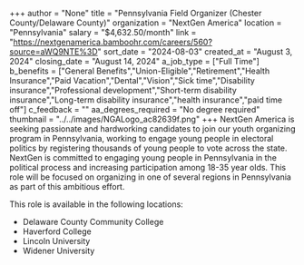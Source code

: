 +++
author = "None"
title = "Pennsylvania Field Organizer (Chester County/Delaware County)"
organization = "NextGen America"
location = "Pennsylvania"
salary = "$4,632.50/month"
link = "https://nextgenamerica.bamboohr.com/careers/560?source=aWQ9NTE%3D"
sort_date = "2024-08-03"
created_at = "August 3, 2024"
closing_date = "August 14, 2024"
a_job_type = ["Full Time"]
b_benefits = ["General Benefits","Union-Eligible","Retirement","Health Insurance","Paid Vacation","Dental","Vision","Sick time","Disability insurance","Professional development","Short-term disability insurance","Long-term disability insurance","health insurance","paid time off"]
c_feedback = ""
aa_degrees_required = "No degree required"
thumbnail = "../../images/NGALogo_ac82639f.png"
+++
NextGen America is seeking passionate and hardworking candidates to join our youth organizing program in Pennsylvania, working to engage young people in electoral politics by registering thousands of young people to vote across the state. NextGen is committed to engaging young people in Pennsylvania in the political process and increasing participation among 18-35 year olds. This role will be focused on organizing in one of several regions in Pennsylvania as part of this ambitious effort. 

This role is available in the following locations: 
- Delaware County Community College
- Haverford College 
- Lincoln University 
- Widener University 